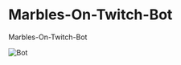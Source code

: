 # Marbles-On-Twitch-Bot
Marbles-On-Twitch-Bot

![Bot](https://github.com/Blackn0va/Marbles-On-Twitch-Bot/Bot.PNG)
 
